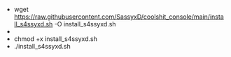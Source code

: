 - wget https://raw.githubusercontent.com/SassyxD/coolshit_console/main/install_s4ssyxd.sh -O install_s4ssyxd.sh
- 
- chmod +x install_s4ssyxd.sh 
- ./install_s4ssyxd.sh
